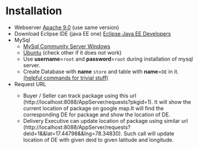 <h1> Installation</h1>

* Webserver  [Apache 9.0](https://tomcat.apache.org/download-90.cgi) (use same version)
* Download Eclipse IDE (java EE one) [Eclipse Java EE Developers](https://www.eclipse.org/downloads/packages/release/Oxygen/3) 
* MySql
  * [MySql Community Server Windows](https://dev.mysql.com/downloads/mysql/)
  * [Ubuntu](https://www.digitalocean.com/community/tutorials/how-to-install-mysql-on-ubuntu-16-04) (check other if it does not work)
  * Use <b>username</b>=`root` and <b>password</b>=`root` during installation of mysql server.
  * Create Database with <b>name</b> `store` and table with <b>name</b>=`DE` in it. [(helpful commands for trivial stuff)](https://www.a2hosting.in/kb/developer-corner/mysql/managing-mysql-databases-and-users-from-the-command-line)
* <h>Request URL <h>
  * Buyer / Seller can track package using this url (http://localhost:8088/AppServer/requests?pkgid=1). It will show the current location    of package on google map.It will find the corresponding DE for package and show the location of DE.
  * Delivery Executive can update location of package using similar url (http://localhost:8088/AppServer/requests?deid=1&&lat=17.44798&&lng=78.34830). Such call will update location of DE with given deid to given latitude and longitude.
